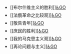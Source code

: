 - [[布尔什维主义的胜利]][♿GO](https://github.com/FourteenD/Note/blob/main/布尔什维主义的胜利.md)
- [[法俄革命之比较观]][♿GO](https://github.com/FourteenD/Note/blob/main/法俄革命之比较观.md)
- [[敬告青年]][♿GO](https://github.com/FourteenD/Note/blob/main/敬告青年.md)
- [[庶民的胜利]][♿GO](https://github.com/FourteenD/Note/blob/main/庶民的胜利.md)
- [[我的马克思主义观]][♿GO](https://github.com/FourteenD/Note/blob/main/我的马克思主义观.md)
- [[再论问题与主义]][♿GO](https://github.com/FourteenD/Note/blob/main/再论问题与主义.md)
